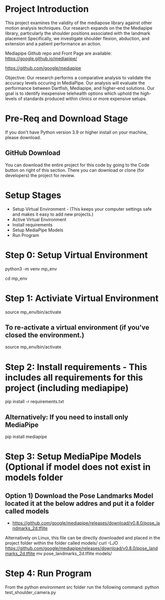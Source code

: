 # Project Introduction
This project examines the validity of the mediapose library against other motion analysis techniques.
Our research expands on the the Mediapipe library, particularly the shoulder positions associated with the landmark placement
Specifically, we investigate shoulder flexion, abduction, and extension and a patient performance an action.

Mediapipe Github repo and Front Page are available:
https://google.github.io/mediapipe/

https://github.com/google/mediapipe

Objective:
Our research performs a comparative analysis to validate the accuracy levels occuring in MediaPipe. Our analysis will evaluate the performance between Dartfish, Mediapipe, and higher-end solutions. Our goal is to identify inexpensive telehealth options which uphold the high-levels of standards produced within clinics or more expensive setups.

# Pre-Req and Download Stage 
  If you don't have Python version 3.9 or higher install on your machine, please download.
  
  ## GitHub Download
  You can download the entire project for this code by going to the Code button on right of this section.
  There you can download or clone (for developers) the project for review.
  

# Setup Stages
 * Setup Virtual Environment - (This keeps your computer settings safe and makes it easy to add new projects.) 
 * Active Virtual Environment
 * Install requirements
 * Setup MediaPipe Models
 * Run Program

# Step 0: Setup Virtual Environment 
 python3 -m venv mp_env
 
 cd mp_env
 
# Step 1: Activiate Virtual Environment
 source mp_env/bin/activate

## To re-activate a virtual environment (if you've closed the environment.)
source mp_env/bin/activate

# Step 2: Install requirements - This includes all requirements for this project (including mediapipe)
pip install -r requirements.txt

## Alternatively: If you need to install only MediaPipe
pip install mediapipe

# Step 3: Setup MediaPipe Models (Optional if model does not exist in models folder
## Option 1) Download the Pose Landmarks Model located it at the below addres and put it a folder called models
* https://github.com/google/mediapipe/releases/download/v0.8.0/pose_landmarks_2d.tflite

Alternatively on Linux, this file can be directly downloaded and placed in the project folder within the folder called models/
curl -LJO https://github.com/google/mediapipe/releases/download/v0.8.0/pose_landmarks_2d.tflite
mv pose_landmarks_2d.tflite models/

# Step 4: Run Program
From the python environment src folder run the following command:
python test_shoulder_camera.py


